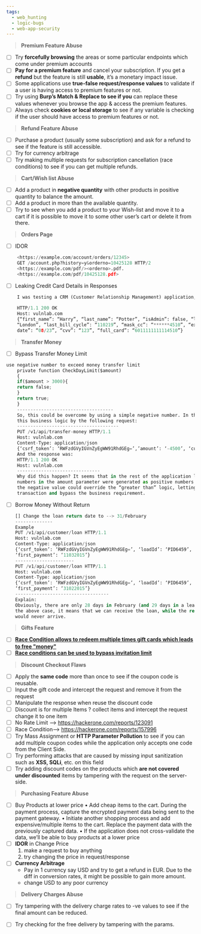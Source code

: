 ```yaml
---
tags:
  - web_hunting
  - logic-bugs
  - web-app-security
---
```

>**Premium Feature Abuse**

- [ ] Try **forcefully browsing** the areas or some particular endpoints which come under premium accounts
- [ ] **Pay for a premium feature** and cancel your subscription. If you get a **refund** but the feature is still **usable**, it’s a monetary impact issue.
- [ ] Some applications use **true-false request/response values** to validate if a user is having access to premium features or not.
- [ ] Try using **Burp’s Match & Replace to see if you** can replace these values whenever you browse the app & access the premium features.
- [ ] Always check **cookies or local storage** to see if any variable is checking if the user should have access to premium features or not.

>**Refund Feature Abuse**

- [ ] Purchase a product (usually some subscription) and ask for a refund to see if the feature is still accessible.
- [ ] Try for currency arbitrage
- [ ] Try making multiple requests for subscription cancellation (race conditions) to see if you can get multiple refunds.

>**Cart/Wish list Abuse**
 
 - [ ] Add a product in **negative quantity** with other products in positive quantity to balance the amount.
 - [ ] Add a product in more than the available quantity.
 - [ ] Try to see when you add a product to your Wish-list and move it to a cart if it is possible to move it to some other user’s cart or delete it from there.

> **Orders Page**
   
- [ ] IDOR
```python
    <https://example.com/account/orders/12345>
    GET /account.php?history=y&orderno=10425128 HTTP/2
    <https://example.com/pdf/><orderno>.pdf.
    <https://example.com/pdf/10425128.pdf>
```
- [ ] Leaking Credit Card Details in Responses 
```python
	I was testing a CRM (Customer Relationship Management) application, in which help desk representatives were only able to view basic customer details: their first and last names, their location, and the last 4 digits of their credit card number. But when I inspected the response, I found that the developers returned extra information that was not visible in the application view:
    
    HTTP/1.1 200 OK
    Host: vulnlab.com
    {“first_name”: “Harry”, “last_name”: “Potter”, “isAdmin”: false, “location”:
    “London”, “last_bill_cycle”: “110219”, “mask_cc”: “******4510”, “exp_-
    date”: “08/23”, “cvv”: “123”, “full_card”: “6011111111114510”}
```

> **Transfer Money**

- [ ] Bypass Transfer Money Limit

```python
use negative number to exceed money transfer limit  
	private function CheckDayLimit($amount)
    {
    if($amount > 3000){
    return false;
    }
    return true;
    }
    ------------------------------------
    So, this could be overcome by using a simple negative number. In the end, I bypassed
    this business logic by the following request:
    --------------------------------------
    PUT /v1/api/transfer-money HTTP/1.1
    Host: vulnlab.com
    Content-Type: application/json
    {‘csrf_token’: ‘RWFzdGVyIGVnZyEgWW91RhdGEg=’,’amount’: ‘-4500’, ‘currency’: ‘USD’, ‘customer_account’: ‘012-90829-012’}
    And the response was:
    HTTP/1.1 200 OK
    Host: vulnlab.com
    -------------------------------
    Why did this happen? It seems that in the rest of the application logic, negative
    numbers in the amount parameter were generated as positive numbers. However,
    the negative value could override the “greater than” logic, letting us process the
    transaction and bypass the business requirement.
```

- [ ]  Borrow Money Without Return
 
    ```python
    [] Change the loan return date to --> 31/February
    --------------
    Example 
    PUT /v1/api/customer/loan HTTP/1.1
    Host: vulnlab.com
    Content-Type: application/json
    {‘csrf_token’: ‘RWFzdGVyIGVnZyEgWW91RhdGEg=’, ‘loadId’: ‘PID6459’,
    ‘first_payment’: ‘11032015’}
    ----------------------
    PUT /v1/api/customer/loan HTTP/1.1
    Host: vulnlab.com
    Content-Type: application/json
    {‘csrf_token’: ‘RWFzdGVyIGVnZyEgWW91RhdGEg=’, ‘loadId’: ‘PID6459’,
    ‘first_payment’: ‘31022015’}
    -----------------------------------
    Explain: 
    Obviously, there are only 28 days in February (and 29 days in a leap year). Hence, in
    the above case, it means that we can receive the loan, while the return payment date
    would never arrive.
    ```

> **Gifts Feature**

 - [ ] **[Race Condition allows to redeem multiple times gift cards which leads to free "money"](https://hackerone.com/reports/759247)**
 - [ ] **[Race conditions can be used to bypass invitation limit](https://hackerone.com/reports/115007)**

> **Discount Checkout Flaws**

 - [ ] Apply the **same code** more than once to see if the coupon code is reusable.
- [ ] Input the gift code and intercept the request and remove it from the request
- [ ] Manipulate the response when reuse the discount code 
- [ ] Discount is for multiple Items ? collect items and intercept the request change it to one item
- [ ] No Rate Limit --> https://hackerone.com/reports/123091
- [ ] Race Condition--> https://hackerone.com/reports/157996
 - [ ] Try Mass Assignment or **HTTP Parameter Pollution** to see if you can add multiple coupon codes while the application only accepts one code from the Client Side.
 - [ ] Try performing attacks that are caused by missing input sanitization such as **XSS, SQLi**, etc. on this field
 - [ ] Try adding discount codes on the products which **are not covered under discounted** items by tampering with the request on the server-side.
 
>**Purchasing Feature Abuse**

- [ ] Buy Products at lower price
    • Add cheap items to the cart. During the payment process, capture the encrypted payment data being sent to the payment gateway.
    • Initiate another shopping process and add expensive/multiple items to the cart. Replace the payment data with the previously captured data.
    • If the application does not cross-validate the data, we’ll be able to buy products at a lower price
- [ ] **IDOR** in Change Price 
	1. make a request to buy anything
	2. try changing the price in request/response
- [ ] **Currency Arbitrage**
	- Pay in 1 currency say USD and try to get a refund in EUR. Due to the diff in conversion rates, it might be possible to gain more amount.
	- change USD to any poor currency

 >**Delivery Charges Abuse**
 
 - [ ] Try tampering with the delivery charge rates to -ve values to see if the final amount can be reduced.
 - [ ] Try checking for the free delivery by tampering with the params.

